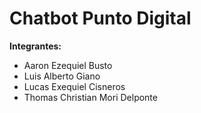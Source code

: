 # Chatbot Punto Digital

**Integrantes:**

*  Aaron Ezequiel Busto
*  Luis Alberto Giano
*  Lucas Exequiel Cisneros
*  Thomas Christian Mori Delponte